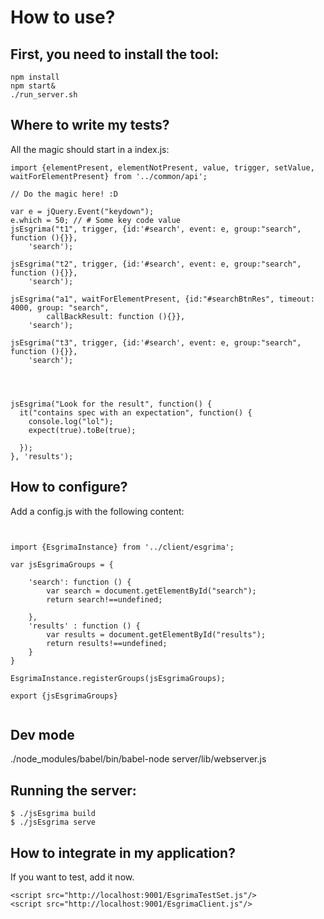# How to use?


## First, you need to install the tool:


```
npm install
npm start&
./run_server.sh
```

## Where to write my tests?

All the magic should start in a index.js: 

```
import {elementPresent, elementNotPresent, value, trigger, setValue, waitForElementPresent} from '../common/api';

// Do the magic here! :D

var e = jQuery.Event("keydown");
e.which = 50; // # Some key code value
jsEsgrima("t1", trigger, {id:'#search', event: e, group:"search", function (){}},
    'search');

jsEsgrima("t2", trigger, {id:'#search', event: e, group:"search", function (){}},
    'search');

jsEsgrima("a1", waitForElementPresent, {id:"#searchBtnRes", timeout: 4000, group: "search",
        callBackResult: function (){}},
    'search');

jsEsgrima("t3", trigger, {id:'#search', event: e, group:"search", function (){}},
    'search');




jsEsgrima("Look for the result", function() {
  it("contains spec with an expectation", function() {
    console.log("lol");
    expect(true).toBe(true);

  });
}, 'results');

```

## How to configure?

Add a config.js with the following content:

```


import {EsgrimaInstance} from '../client/esgrima';

var jsEsgrimaGroups = {

    'search': function () {
        var search = document.getElementById("search");
        return search!==undefined;

    },
    'results' : function () {
        var results = document.getElementById("results");
        return results!==undefined;
    }
}

EsgrimaInstance.registerGroups(jsEsgrimaGroups);

export {jsEsgrimaGroups}


```

## Dev mode

./node_modules/babel/bin/babel-node server/lib/webserver.js

## Running the server:

```
$ ./jsEsgrima build
$ ./jsEsgrima serve
```


## How to integrate in my application?

If you want to test, add it now.

```
<script src="http://localhost:9001/EsgrimaTestSet.js"/>
<script src="http://localhost:9001/EsgrimaClient.js"/>

```

